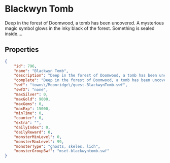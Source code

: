 # Blackwyn Tomb

Deep in the forest of Doomwood, a tomb has been uncovered. A mysterious magic symbol glows in the inky black of the forest. Something is sealed inside....

## Properties

```json
{
    "id": 796,
    "name": "Blackwyn Tomb",
    "description": "Deep in the forest of Doomwood, a tomb has been uncovered. A mysterious magic symbol glows in the inky black of the forest. Something is sealed inside....",
    "complete": "Deep in the forest of Doomwood, a tomb has been uncovered. A mysterious magic symbol glows in the inky black of the forest. Something is sealed inside....",
    "swf": "towns\/Moonridge\/quest-BlackwynTomb.swf",
    "swfX": "none",
    "maxSilver": 0,
    "maxGold": 9000,
    "maxGems": 0,
    "maxExp": 15000,
    "minTime": 0,
    "counter": 0,
    "extra": "",
    "dailyIndex": 0,
    "dailyReward": 0,
    "monsterMinLevel": 0,
    "monsterMaxLevel": 99,
    "monsterType": "ghosts, skeles, lich",
    "monsterGroupSwf": "mset-blackwyntomb.swf"
}
```

